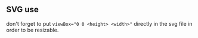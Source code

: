 ## SVG use

don't forget to put `viewBox="0 0 <height> <width>"` directly in the svg file in order to be resizable.
